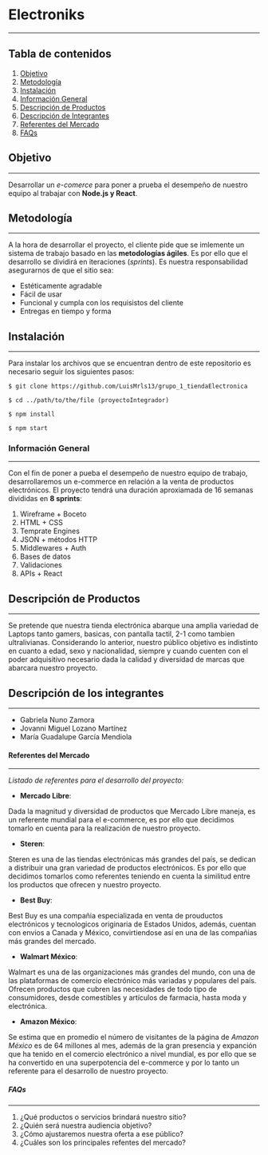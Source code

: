 # **Electroniks** 
***
## Tabla de contenidos
1. [Objetivo](#objetivo)
2. [Metodología](#metodologia)
3. [Instalación](#instalacion)
4. [Información General](#info-general)
5. [Descripción de Productos](#descripcion-productos)
6. [Descripción de Integrantes](#descripcion-integrantes)
7. [Referentes del Mercado](#referentes)
8. [FAQs](#faqs)

## Objetivo
***
Desarrollar un _e-comerce_ para poner a prueba el desempeño de nuestro equipo al trabajar con **Node.js y React**.
## Metodología
***
A la hora de desarrollar el proyecto, el cliente pide que se imlemente un sistema de trabajo basado en las **metodologías ágiles**. Es por ello que el desarrollo se dividirá en iteraciones (_sprints_). 
Es nuestra responsabilidad asegurarnos de que el sitio sea:
* Estéticamente agradable
* Fácil de usar
* Funcional y cumpla con los requisistos del cliente
* Entregas en tiempo y forma
## Instalación
***
Para instalar los archivos que se encuentran dentro de este repositorio es necesario seguir los siguientes pasos:
~~~
$ git clone https://github.com/LuisMrls13/grupo_1_tiendaElectronica
~~~
~~~
$ cd ../path/to/the/file (proyectoIntegrador)
~~~
~~~
$ npm install
~~~
~~~
$ npm start
~~~
### Información General
***
Con el fin de poner a pueba el desempeño de nuestro equipo de trabajo, desarrollaremos un e-commerce en relación a la venta de productos electrónicos. 
El proyecto tendrá una duración aproxiamada de 16 semanas divididas en **8 sprints**: 

1. Wireframe + Boceto
2. HTML + CSS
3. Temprate Engines
4. JSON + métodos HTTP
5. Middlewares + Auth
6. Bases de datos 
7. Validaciones  
8. APIs + React

## Descripción de Productos
***
Se pretende que nuestra tienda electrónica abarque una amplia variedad de Laptops tanto gamers, basicas, con pantalla tactil, 2-1 como tambien ultralivianas.  Considerando lo anterior, nuestro público objetivo es indistinto en cuanto a edad, sexo y nacionalidad, siempre y cuando cuenten con el poder adquisitivo necesario dada la calidad y diversidad de marcas que abarcara nuestro proyecto. 
## Descripción de los integrantes
***
* Gabriela Nuno Zamora 
* Jovanni Miguel Lozano Martínez
* María Guadalupe García Mendiola
#### Referentes del Mercado
***
_Listado de referentes para el desarrollo del proyecto:_
* **Mercado Libre**: 

Dada la magnitud y diversidad de productos que Mercado Libre maneja, es un referente mundial para el e-commerce, es por ello que decidimos tomarlo en cuenta para la realización de nuestro proyecto.
* **Steren**:

Steren es una de las tiendas electrónicas más grandes del país, se dedican a distribuir una gran variedad de productos electrónicos. Es por ello que decidimos tomarlos como referentes teniendo en cuenta la similitud entre los productos que ofrecen y nuestro proyecto. 
* **Best Buy**: 

Best Buy es una compañia especializada en venta de prouductos electrónicos y tecnologicos originaria de Estados Unidos, además, cuentan con envios a Canada y México, convirtiendose así en una de las compañias más grandes del mercado.

* **Walmart México**:

Walmart es una de las organizaciones más grandes del mundo, con una de las plataformas de comercio electrónico más variadas y populares del país. Ofrecen productos que cubren las necesidades de todo tipo de consumidores, desde comestibles y artículos de farmacia, hasta moda y electrónica. 

* **Amazon México**:

Se estima que en promedio el número de visitantes de la página de _Amazon México_ es de 64 millones al mes, además de la gran presencia y expanción que ha tenido en el comercio electrónico a nivel mundial, es por ello que se ha convertido en una superpotencia del e-commerce y por lo tanto un referente para el desarrollo de nuestro proyecto. 
##### FAQs
***
1. ¿Qué productos o servicios brindará nuestro sitio? 
2. ¿Quién será nuestra audiencia
objetivo? 
3. ¿Cómo ajustaremos nuestra oferta a ese público?
4. ¿Cuáles son los principales refentes del mercado?
